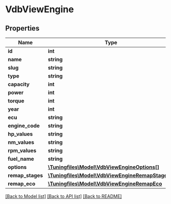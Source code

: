 # VdbViewEngine

## Properties
Name | Type | Description | Notes
------------ | ------------- | ------------- | -------------
**id** | **int** |  | [optional] 
**name** | **string** |  | [optional] 
**slug** | **string** |  | [optional] 
**type** | **string** |  | [optional] 
**capacity** | **int** |  | [optional] 
**power** | **int** |  | [optional] 
**torque** | **int** |  | [optional] 
**year** | **int** |  | [optional] 
**ecu** | **string** |  | [optional] 
**engine_code** | **string** |  | [optional] 
**hp_values** | **string** |  | [optional] 
**nm_values** | **string** |  | [optional] 
**rpm_values** | **string** |  | [optional] 
**fuel_name** | **string** |  | [optional] 
**options** | [**\Tuningfiles\Model\VdbViewEngineOptions[]**](VdbViewEngineOptions.md) |  | [optional] 
**remap_stages** | [**\Tuningfiles\Model\VdbViewEngineRemapStages[]**](VdbViewEngineRemapStages.md) |  | [optional] 
**remap_eco** | [**\Tuningfiles\Model\VdbViewEngineRemapEco**](VdbViewEngineRemapEco.md) |  | [optional] 

[[Back to Model list]](../README.md#documentation-for-models) [[Back to API list]](../README.md#documentation-for-api-endpoints) [[Back to README]](../README.md)


